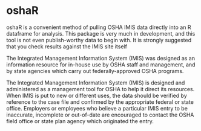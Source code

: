 # oshaR

oshaR is a convenient method of pulling OSHA IMIS data directly into an R dataframe for analysis. This package is very much in development, and this tool is not even publish-worthy data to begin with. It is strongly suggested that you check results against the IMIS site itself 

The Integrated Management Information System (IMIS) was designed as an information resource for in-house use by OSHA staff and management, and by state agencies which carry out federally-approved OSHA programs.

The Integrated Management Information System (IMIS) is designed and administered as a management tool for OSHA to help it direct its resources. When IMIS is put to new or different uses, the data should be verified by reference to the case file and confirmed by the appropriate federal or state office. Employers or employees who believe a particular IMIS entry to be inaccurate, incomplete or out-of-date are encouraged to contact the OSHA field office or state plan agency which originated the entry.
